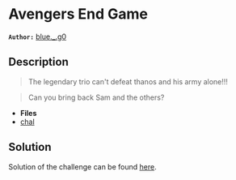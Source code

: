 # Avengers End Game

**`Author:`** [blue._.g0](https://github.com/blueg0)

## Description

  > The legendary trio can't defeat thanos and his army alone!!!

  > Can you bring back Sam and the others?

- **Files**
- [chal](./challenge/)

## Solution

Solution of the challenge can be found [here](./solution/).
